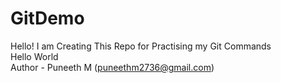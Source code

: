 # GitDemo
Hello! I am Creating This Repo for Practising my Git Commands 
<br>
<h>Hello World</h>
<br>
Author - Puneeth M (puneethm2736@gmail.com)
